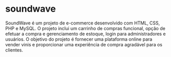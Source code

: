# soundwave
SoundWave é um projeto de e-commerce desenvolvido com HTML, CSS, PHP e MySQL. O projeto inclui um carrinho de compras funcional, opção de efetuar a compra e gerenciamento de estoque, login para administradores e usuários. O objetivo do projeto é fornecer uma plataforma online para vender vinis e proporcionar uma experiência de compra agradável para os clientes.
